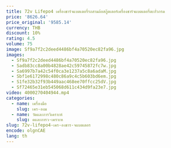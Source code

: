 ```yaml
---
title: 72v Lifepo4 เครื่องชาร์จแบตเตอรี่รถสามล้อสกู๊ตเตอร์เครื่องชาร์จแบตเตอรี่ตะกั่วกรด
price: '8626.64'
price_original: '9585.14'
currency: THB
discount: 10%
rating: 4.5
volume: 75
image: Sf9a7f2c2deed4486bf4a70520ec82fa96.jpg
images:
  - Sf9a7f2c2deed4486bf4a70520ec82fa96.jpg
  - Sadb83cc8a00b4828ae42c59745872fc7w.jpg
  - Sa6997b7a42c54f0ca3e1237a5c8a6adaM.jpg
  - Sbf1e6172998c480c86a9c4c5b603bd6em.jpg
  - S1fe32b32f93b449aac468ee70ffcc25dV.jpg
  - Sf72465e31eb545068d611c434d9fa23e7.jpg
video: 4000270404944.mp4
categories:
  - name: เครื่องมือ
    slug: เคร-องม
  - name: วัดและการวิเคราะห์
    slug: ดและการว-เคราะห
slug: 72v-lifepo4-เคร-องชาร-จแบตเตอร
encode: olgnCAE
lang: th
---
```

  